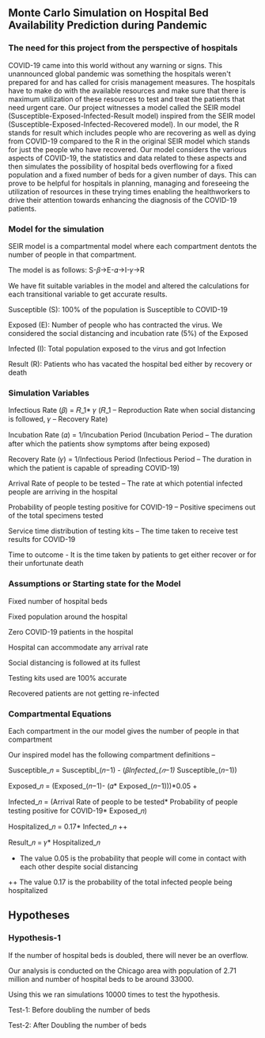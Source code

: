 ##  Monte Carlo Simulation on Hospital Bed Availability Prediction during Pandemic

### The need for this project from the perspective of hospitals

COVID-19 came into this world without any warning or signs. This unannounced global pandemic was something the hospitals weren't prepared for and has called for crisis management measures. The hospitals have to make do with the available resources and make sure that there is maximum utilization of these resources to test and treat the patients that need urgent care. Our project witnesses a model called the SEIR model (Susceptible-Exposed-Infected-Result model) inspired from the SEIR model (Susceptible-Exposed-Infected-Recovered model). In our model, the R stands for result which includes people who are recovering as well as dying from COVID-19 compared to the R in the original SEIR model which stands for just the people who have recovered. Our model considers the various aspects of COVID-19, the statistics and data related to these aspects and then simulates the possibility of hospital beds overflowing for a fixed population and a fixed number of beds for a given number of days. This can prove to be helpful for hospitals in planning, managing and foreseeing the utilization of resources in these trying times enabling the healthworkers to drive their attention towards enhancing the diagnosis of the COVID-19 patients.

### Model for the simulation

SEIR model is a compartmental model where each compartment dentots the number of people in that compartment. 

The model is as follows: S-𝛽->E-𝛼->I-𝛾->R

We have fit suitable variables in the model and altered the calculations for each transitional variable to get accurate results.


Susceptible (S): 100% of the population is Susceptible to COVID-19

Exposed (E): Number of people who has contracted the virus. We considered the social distancing and incubation rate (5%) of the Exposed

Infected (I): Total population exposed to the virus and got Infection

Result (R): Patients who has vacated the hospital bed either by recovery or death



### Simulation Variables
Infectious Rate (𝛽) = 𝑅_1* 𝛾  (𝑅_1 – Reproduction Rate when social distancing is followed, 𝛾 – Recovery Rate)

Incubation Rate (𝛼) = 1/Incubation Period (Incubation Period – The duration after which the patients show symptoms after being exposed)

Recovery Rate (𝛾) = 1/Infectious Period (Infectious Period – The duration in which the patient is capable of spreading COVID-19)

Arrival Rate of people to be tested – The rate at which potential infected people are arriving in the hospital

Probability of people testing positive for COVID-19 – Positive specimens out of the total specimens tested

Service time distribution of testing kits – The time taken to receive test results for COVID-19

Time to outcome - It is the time taken by patients to get either recover or for their unfortunate death


### Assumptions or Starting state for the Model
Fixed number of hospital beds

Fixed population around the hospital

Zero COVID-19 patients in the hospital

Hospital can accommodate any arrival rate 

Social distancing is followed at its fullest

Testing kits used are 100% accurate

Recovered patients are not getting re-infected


### Compartmental Equations
Each compartment in the our model gives the number of people in that compartment

Our inspired model has the following compartment definitions – 

Susceptible_𝑛 = Susceptibl_(𝑛−1) - (𝛽*Infected_(𝑛−1)* Susceptible_(𝑛−1))

Exposed_𝑛 = (Exposed_(𝑛−1)- (𝛼* Exposed_(𝑛−1)))*0.05  +

Infected_𝑛 = (Arrival Rate of people to be tested* Probability of people testing positive for COVID-19* Exposed_𝑛)

Hospitalized_𝑛 = 0.17* Infected_𝑛  ++

Result_𝑛 = 𝛾* Hospitalized_𝑛


+ The value 0.05 is the probability that people will come in contact with each other despite social distancing

++ The value 0.17 is the probability of the total infected people being hospitalized


## Hypotheses

### Hypothesis-1

If the number of hospital beds is doubled, there will never be an overflow.

Our analysis is conducted on the Chicago area with population of 2.71 million and number of hospital beds to be around 33000.

Using this we ran simulations 10000 times to test the hypothesis.

Test-1: Before doubling the number of beds

Test-2: After Doubling the number of beds





